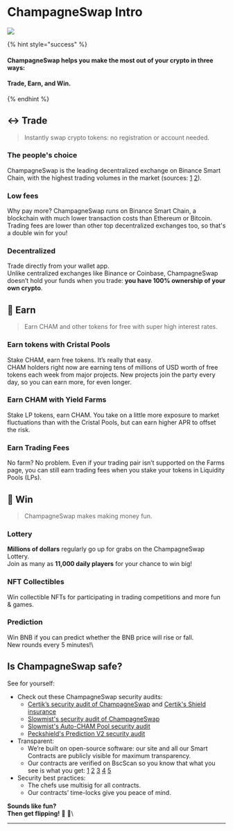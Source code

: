 # ChampagneSwap Intro

![](<.gitbook/assets/masthead-twitter-3- (1).png>)

{% hint style="success" %}
#### ChampagneSwap helps you make the most out of your crypto in three ways:

#### Trade, Earn, and Win.
{% endhint %}

## ↔️ Trade

> Instantly swap crypto tokens: no registration or account needed.

### The people's choice

ChampagneSwap is the leading decentralized exchange on Binance Smart Chain, with the highest trading volumes in the market (sources: [1](https://www.coingecko.com/en/exchanges/decentralized) [2](https://coinmarketcap.com/rankings/exchanges/dex/)).

### Low fees

Why pay more? ChampagneSwap runs on Binance Smart Chain, a blockchain with much lower transaction costs than Ethereum or Bitcoin. \
Trading fees are lower than other top decentralized exchanges too, so that's a double win for you!

### Decentralized

Trade directly from your wallet app. \
Unlike centralized exchanges like Binance or Coinbase, ChampagneSwap doesn’t hold your funds when you trade: **you have 100% ownership of your own crypto**.&#x20;

## 💸 Earn

> Earn CHAM and other tokens for free with super high interest rates.

### Earn tokens with Cristal Pools

Stake CHAM, earn free tokens. It’s really that easy. \
CHAM holders right now are earning tens of millions of USD worth of free tokens each week from major projects. New projects join the party every day, so you can earn more, for even longer.

### Earn CHAM with Yield Farms

Stake LP tokens, earn CHAM. You take on a little more exposure to market fluctuations than with the Cristal Pools, but can earn higher APR to offset the risk.

### Earn Trading Fees

No farm? No problem. Even if your trading pair isn’t supported on the Farms page, you can still earn trading fees when you stake your tokens in Liquidity Pools (LPs).

## 🎲 Win

> ChampagneSwap makes making money fun.

### Lottery&#x20;

**Millions of dollars** regularly go up for grabs on the ChampagneSwap Lottery. \
Join as many as **11,000 daily players** for your chance to win big!

### NFT Collectibles&#x20;

Win collectible NFTs for participating in trading competitions and more fun & games.

### Prediction

Win BNB if you can predict whether the BNB price will rise or fall.\
New rounds every 5 minutes!\


## Is ChampagneSwap safe?

See for yourself:

* Check out these ChampagneSwap security audits:&#x20;
  * [Certik’s security audit of ChampagneSwap](https://www.certik.org/projects/panchamswap) and [Certik's Shield insurance](https://shield.certik.foundation)
  * [Slowmist's security audit of ChampagneSwap](https://github.com/slowmist/Knowledge-Base/blob/master/open-report/Smart%20Contract%20Security%20Audit%20Report%20%20-%20ChampagneSwap.pdf)
  * [Slowmist's Auto-CHAM Pool security audit](https://github.com/slowmist/Knowledge-Base/blob/master/open-report/Smart%20Contract%20Security%20Audit%20Report%20-%20ChamVault.pdf)
  * [Peckshield's Prediction V2 security audit](https://github.com/peckshield/publications/blob/master/audit\_reports/PeckShield-Audit-Report-ChampagneSwap-PredictionV2-v1.0.pdf)
* Transparent:
  * We’re built on open-source software: our site and all our Smart Contracts are publicly visible for maximum transparency.&#x20;
  * Our contracts are verified on BscScan so you know that what you see is what you get: [1](https://bscscan.com/address/0x10ED43C718714eb63d5aA57B78B54704E256024E) [2](https://bscscan.com/address/0x73feaa1ee314f8c655e354234017be2193c9e24e#code) [3](https://bscscan.com/address/0xbcfccbde45ce874adcb698cc183debcf17952812) [4](https://bscscan.com/address/0x1b96b92314c44b159149f7e0303511fb2fc4774f#code) [5](https://bscscan.com/address/0x92E8CeB7eAeD69fB6E4d9dA43F605D2610214E68)&#x20;
* Security best practices:
  * The chefs use multisig for all contracts.
  * Our contracts’ time-locks give you peace of mind.



**Sounds like fun?**\
**Then get flipping!** 🐰 🥞\
****
